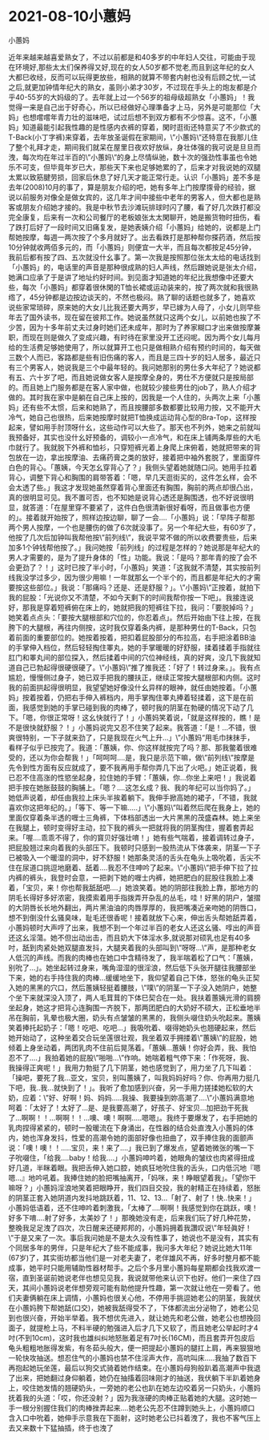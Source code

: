 # 2021-08-10小蕙妈



小蕙妈




近年来越来越喜爱熟女了，不过以前都是和40多岁的中年妇人交往，可能由于现在环境好,那些太太们保养得又好,现在的女人50岁都不觉老,而且到这年纪的女人大都巳收经，反而可以玩得更放些，相熟的就算不带套内射也没有后顾之忧,一试之后,就更加钟情年纪大的熟女，虽则小弟才30岁，不过现在手头上的炮友都是介乎40-55岁的大妈级的了。去年就上过一个56岁的祖母级超熟女「小蕙妈」！我觉得一来是自己出于好奇心，所以已经做好心理準备才上马，另外是可能那位「大妈」也想嚐嚐年青力壮的滋味吧，试过后想不到双方都有不少惊喜。这不，「小蕙妈」知道最能引起我性趣的是性感内衣裤的穿着，閑时逛街还特意买了不少款式的T-Back(小丁字裤)来穿着，去年放圣诞假在家期间，\”小蕙妈\”还特意在我那儿住了整个礼拜才走，期间我们就呆在屋里日夜欢好放纵，身壮体强的我可说是旦旦而洩，每次均在年过半百的\”小蕙妈\”的身上尽情纵驰，数十次的强劲性事虽也令她乐不可支，但毕竟年岁已大，那些天下来也足够她累的了，后来才对我说她的双腿太累以致筋腱劳损，回家后休息了好几天才能正常行走。认识「小蕙妈」差不多是去年(2008)10月的事了，算是朋友介绍的吧，她有多年上门按摩揼骨的经验，据说以前服务对像全是做女宾的，这几年才间中接些中老年的男客人，但大都也是熟客或朋友介绍她才接的。我是中秋节去沙滩玩排球时闪了腰，看了好几次跌打都没完全康复，后来有一次和公司餐厅的老板娘张太太閑聊开，她是搬货物时扭伤，看了跌打后好了一段时间又旧痛复发，是她表姨介绍「小蕙妈」给她的，说都是上门帮她按摩，每週一两次按了个多月就好了。出去看跌打是那种帮你搽药酒，然后按10分钟就收两佰多元的，而「小蕙妈」则便宜一大半，而且每次都按足45分钟，我前后都有按了四、五次就没什幺事了。第一次我是按照那位张太太给的电话找到「小蕙妈」的，电话里的声音是那种很成熟的妇人声线，然后跟她说是张太介绍，她满口应承了于是讲了地址约好时间。到见面才知道她的年纪比我想像中还要大些，每次「小蕙妈」都穿着很休閑的T恤长裙或运动装来的，按了两次就和我很熟绺了，45分钟都是边按边谈天的，不然也极闷。熟了聊的话题也就多了，她喜欢说些家常琐碎，原来她的大女儿比我还要大两岁，早已嫁为人母了，小女儿则早些年去了国外读书，现在留在彼邦工作。她说虽然就只这两个女儿，以前她也挨了不少苦，因为十多年前丈夫过身时她们还未成年，那时为了养家糊口才出来做按摩兼职，而现在则是做久了变成兴趣，有时待在家里没开工还闷呢。因为两个女儿每月给的生活费足够她使用了，所以就算开工也只是做相熟介绍有预约时间的，每天做三数个人而已，客路都是些有旧伤痛的客人，而且是三四十岁的妇人居多，最近只有三个男客人，她说我是三个中最年轻的。我问她那别的男仕多大年纪了？她说都有五、六十岁了吧，而且她说做女客人是按摩全身的，男仕不方便就只是按局部的。而且她上门服务都是在客人家中做，也就较少接些男仕的job了，熟人介绍才做的。其时我在家中是躺在自己床上按的，因我是一个人住的，头两次上来「小蕙妈」还有些不太惯，后来和她熟了，而且按腰部多数都要比较用力按，又不能开大冷气，她自己也很热，后来她按摩时就把T恤换成运动背心型的Bra-Top，这样按起来，譬如用手肘顶呀什幺，这些动作可以大些了。那天也不列外，她来之前就叫我预备好，其实也没什幺好预备的，调较小一点冷气，和在床上铺两条厚些的大毛巾就行了。我就脱下外裤和恤衫，只穿短裤光着上身爬上床俯着，她就把带来的背包放在一边，拿出按摩油、去痛药膏之类的放好，接着把中袖外套脱了，里面穿件白色的背心。「蕙姨，今天怎幺穿背心了？」我侧头望着她就随口问。她用手拉着背心，调整下背心和胸围的肩带答着：「嗯，早几天逛街买的，这件怎幺样，会不会太透了些。」我这才发现她虽然穿着背心里面还有胸围，胸前的两点却很凸出，真的很明显可见。我不置可否，也不知她是说背心透还是胸围透，也不好说很明显，就答道：「在屋里穿不要紧了，这件白色很清新很好看呀，而且做事也方便的」。接着就开始按了，照样边按边聊，聊了一会….「小蕙妈」说：「早阵子帮那两个男人按摩，一个也是腰伤的做了6次就没事了。另一个年纪大些，有60岁了，他按了几次后加钟叫我帮他按\”前列线\”，我说平常不做的所以收费要贵些，后来加多1个钟钱帮他按了。」我问她按「前列线」的过程是怎样的？她说那是年纪大的男人才需要的，是为了提升身体的「性」功能。我说：「是吗？那年青的按了会不会更劲了？！」这时已按了半小时，「小蕙妈」笑道：「这我就不清楚，其实按前列线我没学过多少，因为很少用嘛！一年就那幺一个半个的，而且都是年纪大的才需要按这些部位。」我说：「那痛吗？还是、还是舒服？」。\”小蕙妈\”正按着，就拍下我的屁股：「光说你又不清楚，不如今天剩下的时间我帮你按一下吧」。我接连说好，那我是穿着短裤俯在床上的，她就把我的短裤往下拉，我问：「要脱掉吗？」她笑着点点头：「要按大腿根部和穴位的，你忍着点」。然后开始由下往上按，在我胯下的大腿根，再往内侧按，这时我仅穿着条内裤，是那种男仕的T-Back，只包着前面的重要部位的。她按着按着，把扣着屁股部分的布拉高，右手把涂着BB油的手掌伸入档位，然后轻轻掏住睪丸，她的手掌暖暖的好舒服，揉着揉着手指就往肛门和睪丸间的部位探入，然后揉着中间的穴位神经线，真的好爽，没几下我就知道自己已勃起得很硬很硬了。\”小蕙妈\”推了推我还：「好了！转过身来。」。我有点尴尬，慢慢侧过身子，她已双手把我的腰扶正，继续正常按大腿根部和内侧。这时我的前面拱起得很明显，我望望她好像没什幺异样的眼神，就任由她按着。「小蕙妈」按着按着，仍把右手伸入裤档内，用手掌掏住睪丸捧着轻揉着，这下是在前面，我感觉到她的手掌已碰到我的肉棒了，顿时我的阴茎在勃硬的情况下动了几下。「嗯，你很正常呀！这幺快就行了！」小蕙妈笑着说，「就是这样按的，瞧！是不是很快就舒服？！」小蕙妈说完又忍不住笑了起来。我答道：「是！…不错，很爽很特别，一下子就来劲了，只是我现在火气上升…」\”小蕙妈“用毛巾抹抹手，看样子似乎已按完了。我道：「蕙姨，你、你这样就按完了吗？那、那我鳖着很难受的，还以为你会帮我！」「呵呵呵….是，我只是示范下嘛，做\”前列线\”按摩是先令到性方面有反应就成了，要不我再用手帮你弄几下出了火吧。」她正说着，我已忍不住高涨的性慾坐起身，拉住她的手臂：「蕙姨，你…你坐上来吧！」我说着把手按在她胀鼓鼓的胸脯上。「嗯？….这怎幺成？我、我的年纪可以当你妈了。」她低声说着，却任由我拉上床头半挨着躺下。我伸手掀高她的裙子，「不错，我就喜欢你这把年纪的。」「等下、等一下嘛…..」\”小蕙妈\”叫着然后爬在我身上，她的里面仅穿着条半透的喱士三角裤，下体档部透出一大片黑黑的茂盛森林。她上来坐在我腿上，顿时变得好主动，拉下我的裤头一把就将我的阴茎掏住，握着套弄起来。「喔….乖乖不得了，你的寳贝好强壮唷！」她有些气喘着，接着调转过身子，把屁股翘过来向着我的头部压下。我顿时只感到一股热流从下体袭来，阴茎一下子已被吸入一个暖湿的洞中，好不舒服！她那条灵活的舌头在龟头上吸吮着，舌尖不住在尿道口挑逗地磨着、舐着….我忍不住呻吟了起来。\”小蕙妈\”把手伸下拉了拉内裤的裤头，我登时会意，一把剥下她的喱士内裤，她把肥白的屁股往我脸上凑着，「宝贝，来！你也帮我舐舐吧….」她浪笑着。她的阴部往我脸上靠，那地方的阴毛长得好多好浓密，我摸索着用手指拨弄开杂乱的丛毛，哇！好黑的阴户，皱摺的大阴唇长长地外翻出，两片黑油油的肉唇厚厚的，我把嘴凑近亲吻她的阴唇口，想不到倒没什幺骚臭味，耻毛还很香呢！接着就放下心来，伸出舌头帮她舐弄着，小蕙妈顿时大声哼了出来，我想不到一个年过半百的老女人还这幺骚、啍出的声音还这幺淫蕩。她不但出动出击，而且奶大下体淫水多,就说那对硕乳也足有40多吋，舐到肉紧处她双腿直发抖，大腿夹着我的头部叫到\”呀呀…\”声，是那种老女人低沉的声线。而我的肉棒也在她口中含精待发了，我半喘着松了口气：「蕙姨，别吮了…」。她坐起转过身来，嘴角湿湿的很淫浪，然后低下头张开腿往我腰部坐下来，她的右手持住我的肉棒…缓缓地坐下，我仰望着自己下体，怒张的龟头正契入她的黑黑的穴口，然后蕙姨轻挺着腰肢，\”噗\”的阴茎一下子没入她阴户，她整个坐下来就深没入顶了，两人毛茸茸的下体巳契合在一处。我扶着蕙姨光滑的肩膀坐起身，她这才把背心连胸围一齐脱下，那两团肥白的大奶好不硕大，正松垂地半吊在胸前，乳晕也极大圈，奶头有点皱皱的黑黑的，我侧头啜住奶头吮起来。蕙姨笑着捧托起奶子：「嗯！吃吧、吃吧…」我吸吮着、啜得她奶头也翘硬起来，然后她开始动了，这种坐着交合玩坐莲很壮观，我坐着双手拥搂着\”蕙姨\”的屁股，她倾着上身坐动着，两团乳肉不住前后晃荡着。「蕙姨…蕙姨！你好会弄，我、我怕忍不了….」我拍着她的屁股\”啪啪…\”作响。她喘着粗气停下来：「作死呀，我、我操得正爽呢！」我用力勃挺了几下阴茎，她也感觉到了，用力坐了几下叫着：「操吧，要死了我…亚文，宝贝，别叫蕙姨了，叫我妈妈好吗？你、你再用力挺几下吧，我..我…就快到了！」。我听了愈加感到兴奋，另一手用力搓揉她松软的大奶，应着：\”好、好啊！妈、妈妈…..我操、我要操到妳高潮了….\”小蕙妈满意地呵着：「太好了！太好了…是、是我要高潮了，好孩子、好宝贝…加把劲干死我了…啊啊！！…啊啊！！…噢、噢！啊啊…..嗯嗯」。我终于要爆发了，右手把她的乳肉捏得紧紧的，顿时一股暖流在下身涌出，在性器的结合处直洩入小蕙妈的体内，她也浑身发抖，性爱的高潮令她的面部好像也扭曲了，双手捧住我的面颤声说：「噢！噢！！…..宝贝，来！来了….」我已到了爆发点，望着她微张的嘴一下子吮啜住，「给我….baby！给我….」小蕙妈呻吟着，她眼角的皱纹也肉紧得扭成好几道，半眯着眼。我把舌伸入她口腔，她疯狂地吮住我的舌头，口内低沉地『嗯嗯…』地吟吼着。我捧住她的脸把嘴抽离开，「妈咪，来！睁眼望着我」。「望你干嘛呀？」小蕙妈淫浪地笑着把眼睁开，我们四目交投，我的射精正在持续着，怒胀的阴茎正套入她阴道内发抖地跳跃着，11、12、13…「射了、射了！快..快来！」小蕙妈低语着，还不住呻吟着刺激我，「太棒了….啊啊！我感觉到你在跳跃，噢！好多下唷….射了好多，太美妙了！」那晚她没有走，后来我们玩了好几种花势，整晚我足足洩了四次，次日醒来还硬邦邦的，小蕙妈拥着我讚叹说\”年轻眞好！\”于是又来了一次。事后我问她是不是太久没有性事了，她说也不是没有，其实有个同居多年的男伴，只是年纪大了些不能成事，我问多大年纪？她说比她大11年(67岁)了，其实街坊都当他们是一对老夫妻了，老伴雄风不再，好多时整月都不能成事，她平时只能用辅助性器材帮手。之后个多月里小蕙妈每星期都会找我欢渡一宿，直到圣诞前她说老伴也想见见我，我说就带他来认识下也好。他们一来住了四天，其间小蕙妈说老伴想旁观可能有助他提升性趣，第一次就让他在一旁看了。他们夫妻俩躺在床上调情，小蕙妈也很关心他，不停用手挑逗她老公的阴茎，我就伏在小蕙妈胯下帮她舐(口交)，她被我舐得受不了，下体都流出分泌物了，她老公见到也很兴奋，开始半举着。我不想优先进入，就让她先和老公做，她老公也想挽回面子，就提枪上马，不料半硬的勉强进入后才几下又软了，而且她老公举起时才4吋(不到10cm)，这时我也雄纠纠地怒胀着足有7吋长(16CM)，而且套弄开包皮后龟头粗粗地胀得发紫，有冬茹头般大，便一把提起小蕙妈的腿扛上肩，再来狠狠地一轮快攻抽送。想忍住气的小蕙妈也禁不住淫声大作，高吭叫床…..我抽了数百下再抱起她玩坐莲，最后以狗交式骑着她作结束。在小蕙妈母狗般趴着高潮声中我退了出来，把她翻过身仰躺着，她仍在抽搐着回味刚才的抽送，我伏躺下半趴着她身上，咬住她发情的翘硬奶头，一旁她的老公也趴在她左边咬着另一只奶头，小蕙妈抚着我的头道：「哎，你还没射？」因为我涨硬的肉棒正贴着她的大腿。这时她一手一根分别握住我们的肉棒挫弄起来….她老公先忍不住蹲到她头上，小蕙妈顺口含入口中吮着，她伸手示意我在下面射，这时她老公已抖着洩了，我也不客气压上去又来数十下猛抽插，终于也洩了




